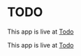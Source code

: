 # TODO

This app is live at [Todo](https://beckylist.herokuapp.com)

This app is live at [Todo](https://beckylist.herokuapp.com)
